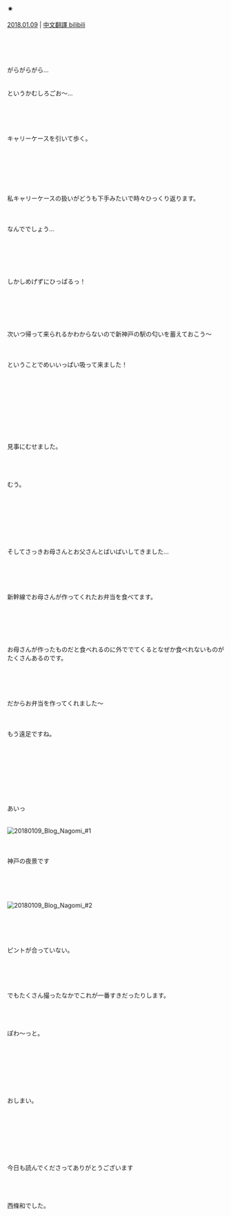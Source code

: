 ### ✴︎
[2018.01.09](http://blog.nanabunnonijyuuni.com/s/n227/diary/detail/229?ima=4244&cd=blog) | [中文翻譯 bilibili](https://www.bilibili.com/read/cv5147841)  
<br><br><br><br><br>
がらがらがら…  
<br><br>
というかむしろごお〜…  
<br><br><br><br><br>
キャリーケースを引いて歩く。  
<br><br><br><br><br><br><br>
私キャリーケースの扱いがどうも下手みたいで時々ひっくり返ります。  
<br><br><br>
なんででしょう…  
<br><br><br><br><br><br>
しかしめげずにひっぱるっ！  
<br><br><br><br><br><br>
次いつ帰って来られるかわからないので新神戸の駅の匂いを蓄えておこう〜  
<br><br><br>
ということでめいいっぱい吸って来ました！  
<br><br><br><br><br><br><br><br><br><br>
見事にむせました。  
<br><br><br><br>
むう。  
<br><br><br><br><br><br><br><br>
そしてさっきお母さんとお父さんとばいばいしてきました…  
<br><br><br><br><br>
新幹線でお母さんが作ってくれたお弁当を食べてます。  
<br><br><br><br><br><br>
お母さんが作ったものだと食べれるのに外ででてくるとなぜか食べれないものがたくさんあるのです。  
<br><br><br><br><br>
だからお弁当を作ってくれました〜  
<br><br><br>
もう遠足ですね。  
<br><br><br><br><br><br><br><br><br>
あいっ  
<br><br>
![20180109_Blog_Nagomi_#1](../../../../../Album/Backup/Blog/Nagomi/Jan2018/20180109_Blog_Nagomi_%231.PNG)  
<br><br><br>
神戸の夜景です  
<br><br><br><br><br>
![20180109_Blog_Nagomi_#2](../../../../../Album/Backup/Blog/Nagomi/Jan2018/20180109_Blog_Nagomi_%232.PNG)  
<br><br><br><br><br>
ピントが合っていない。  
<br><br><br><br><br>
でもたくさん撮ったなかでこれが一番すきだったりします。  
<br><br><br><br>
ぽわ〜っと。  
<br><br><br><br><br><br><br><br>
おしまい。  
<br><br><br><br><br><br><br><br>
今日も読んでくださってありがとうございます  
<br><br><br><br>
西條和でした。
